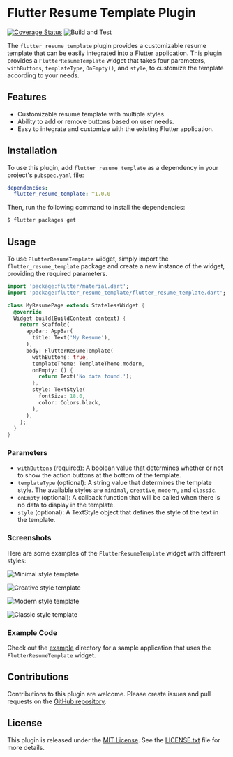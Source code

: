 # Flutter Resume Template Plugin

[![Coverage Status](https://coveralls.io/repos/github/jordyhers/flutter_resume_template/badge.svg?branch=master)](https://coveralls.io/github/jordyhers/flutter_resume_template?branch=master)
![Build and Test](https://github.com/jordyhers/flutter_resume_template/workflows/Build%20and%20Test/badge.svg)

The `flutter_resume_template` plugin provides a customizable resume template that can be easily integrated into a Flutter application. This plugin provides a `FlutterResumeTemplate` widget that takes four parameters, `withButtons`, `templateType`, `OnEmpty()`, and `style`, to customize the template according to your needs.

## Features

- Customizable resume template with multiple styles.
- Ability to add or remove buttons based on user needs.
- Easy to integrate and customize with the existing Flutter application.

## Installation

To use this plugin, add `flutter_resume_template` as a dependency in your project's `pubspec.yaml` file:

```yaml
dependencies:
  flutter_resume_template: ^1.0.0
```

Then, run the following command to install the dependencies:

```bash
$ flutter packages get
```

## Usage

To use `FlutterResumeTemplate` widget, simply import the `flutter_resume_template` package and create a new instance of the widget, providing the required parameters.

```dart
import 'package:flutter/material.dart';
import 'package:flutter_resume_template/flutter_resume_template.dart';

class MyResumePage extends StatelessWidget {
  @override
  Widget build(BuildContext context) {
    return Scaffold(
      appBar: AppBar(
        title: Text('My Resume'),
      ),
      body: FlutterResumeTemplate(
        withButtons: true,
        templateTheme: TemplateTheme.modern,
        onEmpty: () {
          return Text('No data found.');
        },
        style: TextStyle(
          fontSize: 18.0,
          color: Colors.black,
        ),
      ),
    );
  }
}
```

### Parameters

- `withButtons` (required): A boolean value that determines whether or not to show the action buttons at the bottom of the template.
- `templateType` (optional): A string value that determines the template style. The available styles are `minimal`, `creative`, `modern`, and `classic`.
- `onEmpty` (optional): A callback function that will be called when there is no data to display in the template.
- `style` (optional): A TextStyle object that defines the style of the text in the template.

### Screenshots

Here are some examples of the `FlutterResumeTemplate` widget with different styles:

![Minimal style template](screenshots/minimal.png)

![Creative style template](screenshots/creative.png)

![Modern style template](screenshots/modern.png)

![Classic style template](screenshots/classic.png)

### Example Code

Check out the [example](example) directory for a sample application that uses the `FlutterResumeTemplate` widget.

## Contributions

Contributions to this plugin are welcome. Please create issues and pull requests on the [GitHub repository](https://github.com/jordyhers/flutter_resume_template).


## License

This plugin is released under the [MIT License](LICENSE.txt). See the [LICENSE.txt](LICENSE.txt) file for more details.

